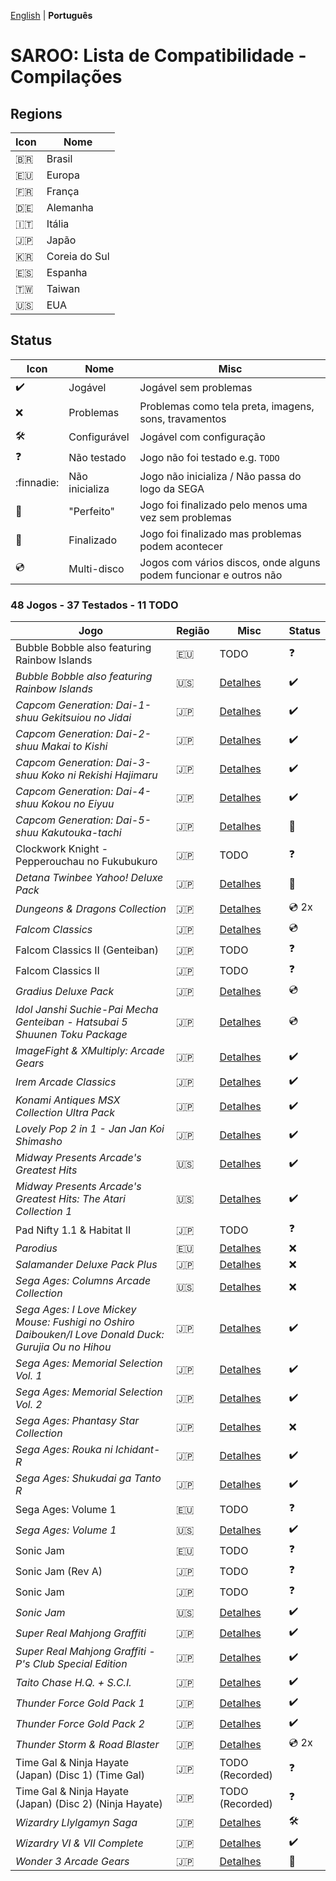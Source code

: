 [English](README.md) | **Português**

# SAROO: Lista de Compatibilidade - Compilações

## Regions

| Icon     | Nome          |
| -------- | ------------- |
| :brazil: | Brasil        |
| :eu:     | Europa        |
| :fr:     | França        |
| :de:     | Alemanha      |
| :it:     | Itália        |
| :jp:     | Japão         |
| :kr:     | Coreia do Sul |
| :es:     | Espanha       |
| :taiwan: | Taiwan        |
| :us:     | EUA           |

## Status

| Icon                | Nome           | Misc                                                              |
| ------------------- | -------------- | ----------------------------------------------------------------- |
| :heavy_check_mark:  | Jogável        | Jogável sem problemas                                             |
| :x:                 | Problemas      | Problemas como tela preta, imagens, sons, travamentos             |
| :hammer_and_wrench: | Configurável   | Jogável com configuração                                          |
| :question:          | Não testado    | Jogo não foi testado e.g. `TODO`                                  |
| :finnadie:          | Não inicializa | Jogo não inicializa / Não passa do logo da SEGA                   |
| :100:               | "Perfeito"     | Jogo foi finalizado pelo menos uma vez sem problemas              |
| :checkered_flag:    | Finalizado     | Jogo foi finalizado mas problemas podem acontecer                 |
| :cd:                | Multi-disco    | Jogos com vários discos, onde alguns podem funcionar e outros não |

### 48 Jogos - 37 Testados - 11 TODO

| Jogo                                                                                                  | Região | Misc                                                                  | Status              |
| ----------------------------------------------------------------------------------------------------- | ------ | --------------------------------------------------------------------- | ------------------- |
| Bubble Bobble also featuring Rainbow Islands                                                          | :eu:   | TODO                                                                  | :question:          |
| _Bubble Bobble also featuring Rainbow Islands_                                                        | :us:   | [Detalhes](../../Regions/Compilations/USA/T-8131H/01/README.md)       | :heavy_check_mark:  |
| _Capcom Generation: Dai-1-shuu Gekitsuiou no Jidai_                                                   | :jp:   | [Detalhes](../../Regions/Compilations/Japan/T-1232G/01/README.md)     | :heavy_check_mark:  |
| _Capcom Generation: Dai-2-shuu Makai to Kishi_                                                        | :jp:   | [Detalhes](../../Regions/Compilations/Japan/T-1233G/01/README.md)     | :heavy_check_mark:  |
| _Capcom Generation: Dai-3-shuu Koko ni Rekishi Hajimaru_                                              | :jp:   | [Detalhes](../../Regions/Compilations/Japan/T-1234G/01/README.md)     | :heavy_check_mark:  |
| _Capcom Generation: Dai-4-shuu Kokou no Eiyuu_                                                        | :jp:   | [Detalhes](../../Regions/Compilations/Japan/T-1235G/01/README.md)     | :heavy_check_mark:  |
| _Capcom Generation: Dai-5-shuu Kakutouka-tachi_                                                       | :jp:   | [Detalhes](../../Regions/Compilations/Japan/T-1236G/README.md)        | :100:               |
| Clockwork Knight - Pepperouchau no Fukubukuro                                                         | :jp:   | TODO                                                                  | :question:          |
| _Detana Twinbee Yahoo! Deluxe Pack_                                                                   | :jp:   | [Detalhes](../../Regions/Compilations/Japan/T-9505G/README.md)        | :100:               |
| _Dungeons & Dragons Collection_                                                                       | :jp:   | [Detalhes](../../Regions/Compilations/Japan/T-1245G/README.md)        | :cd: 2x             |
| _Falcom Classics_                                                                                     | :jp:   | [Detalhes](../../Regions/Compilations/Japan/T-31503G/01/README.md)    | :cd:                |
| Falcom Classics II (Genteiban)                                                                        | :jp:   | TODO                                                                  | :question:          |
| Falcom Classics II                                                                                    | :jp:   | TODO                                                                  | :question:          |
| _Gradius Deluxe Pack_                                                                                 | :jp:   | [Detalhes](../../Regions/Compilations/Japan/T-31503G/01/README.md)    | :cd:                |
| _Idol Janshi Suchie-Pai Mecha Genteiban - Hatsubai 5 Shuunen Toku Package_                            | :jp:   | [Detalhes](../../Regions/Compilations/Japan/T-5716G/01/README.md)     | :cd:                |
| _ImageFight & XMultiply: Arcade Gears_                                                                | :jp:   | [Detalhes](../../Regions/Compilations/Japan/T-26110G/01/README.md)    | :heavy_check_mark:  |
| _Irem Arcade Classics_                                                                                | :jp:   | [Detalhes](../../Regions/Compilations/Japan/T-22403G/01/README.md)    | :heavy_check_mark:  |
| _Konami Antiques MSX Collection Ultra Pack_                                                           | :jp:   | [Detalhes](../../Regions/Compilations/Japan/T-9530G/01/README.md)     | :heavy_check_mark:  |
| _Lovely Pop 2 in 1 - Jan Jan Koi Shimasho_                                                            | :jp:   | [Detalhes](../../Regions/Compilations/Japan/T-5801G/01/README.md)     | :heavy_check_mark:  |
| _Midway Presents Arcade's Greatest Hits_                                                              | :us:   | [Detalhes](../../Regions/Compilations/USA/T-9703H/01/README.md)       | :heavy_check_mark:  |
| _Midway Presents Arcade's Greatest Hits: The Atari Collection 1_                                      | :us:   | [Detalhes](../../Regions/Compilations/USA/T-9706H/01/README.md)       | :heavy_check_mark:  |
| Pad Nifty 1.1 & Habitat II                                                                            | :jp:   | TODO                                                                  | :question:          |
| _Parodius_                                                                                            | :eu:   | [Detalhes](../../Regions/Compilations/Europe/T-9501H-50/01/README.md) | :x:                 |
| _Salamander Deluxe Pack Plus_                                                                         | :jp:   | [Detalhes](../../Regions/Compilations/Japan/T-9520G/01/README.md)     | :x:                 |
| _Sega Ages: Columns Arcade Collection_                                                                | :us:   | [Detalhes](../../Regions/Compilations/Japan/GS-9161/01/README.md)     | :x:                 |
| _Sega Ages: I Love Mickey Mouse: Fushigi no Oshiro Daibouken/I Love Donald Duck: Gurujia Ou no Hihou_ | :jp:   | [Detalhes](../../Regions/Compilations/Japan/GS-9179/01/README.md)     | :heavy_check_mark:  |
| _Sega Ages: Memorial Selection Vol. 1_                                                                | :jp:   | [Detalhes](../../Regions/Compilations/Japan/GS-9135/01/README.md)     | :heavy_check_mark:  |
| _Sega Ages: Memorial Selection Vol. 2_                                                                | :jp:   | [Detalhes](../../Regions/Compilations/Japan/GS-9163/01/README.md)     | :heavy_check_mark:  |
| _Sega Ages: Phantasy Star Collection_                                                                 | :jp:   | [Detalhes](../../Regions/Compilations/Japan/GS-9186/01/README.md)     | :x:                 |
| _Sega Ages: Rouka ni Ichidant-R_                                                                      | :jp:   | [Detalhes](../../Regions/Compilations/Japan/GS-9043/01/README.md)     | :heavy_check_mark:  |
| _Sega Ages: Shukudai ga Tanto R_                                                                      | :jp:   | [Detalhes](../../Regions/Compilations/Japan/GS-9042/01/README.md)     | :heavy_check_mark:  |
| Sega Ages: Volume 1                                                                                   | :eu:   | TODO                                                                  | :question:          |
| _Sega Ages: Volume 1_                                                                                 | :us:   | [Detalhes](../../Regions/Compilations/USA/T-12707H/01/README.md)      | :heavy_check_mark:  |
| Sonic Jam                                                                                             | :eu:   | TODO                                                                  | :question:          |
| Sonic Jam (Rev A)                                                                                     | :jp:   | TODO                                                                  | :question:          |
| Sonic Jam                                                                                             | :jp:   | TODO                                                                  | :question:          |
| _Sonic Jam_                                                                                           | :us:   | [Detalhes](../../Regions/Compilations/USA/MK-81079/01/README.md)      | :heavy_check_mark:  |
| _Super Real Mahjong Graffiti_                                                                         | :jp:   | [Detalhes](../../Regions/Compilations/Japan/T-16504G/01/README.md)    | :heavy_check_mark:  |
| _Super Real Mahjong Graffiti - P's Club Special Edition_                                              | :jp:   | [Detalhes](../../Regions/Compilations/Japan/T-16506G/01/README.md)    | :heavy_check_mark:  |
| _Taito Chase H.Q. + S.C.I._                                                                           | :jp:   | [Detalhes](../../Regions/Compilations/Japan/T-1105G/01/README.md)     | :heavy_check_mark:  |
| _Thunder Force Gold Pack 1_                                                                           | :jp:   | [Detalhes](../../Regions/Compilations/Japan/T-1807G/01/README.md)     | :heavy_check_mark:  |
| _Thunder Force Gold Pack 2_                                                                           | :jp:   | [Detalhes](../../Regions/Compilations/Japan/T-1808G/01/README.md)     | :heavy_check_mark:  |
| _Thunder Storm & Road Blaster_                                                                        | :jp:   | [Detalhes](../../Regions/Compilations/T-20701G/README.md)             | :cd: 2x             |
| Time Gal & Ninja Hayate (Japan) (Disc 1) (Time Gal)                                                   | :jp:   | TODO (Recorded)                                                       | :question:          |
| Time Gal & Ninja Hayate (Japan) (Disc 2) (Ninja Hayate)                                               | :jp:   | TODO (Recorded)                                                       | :question:          |
| _Wizardry Llylgamyn Saga_                                                                             | :jp:   | [Detalhes](../../Regions/Compilations/Japan/T-38601G/01/README.md)    | :hammer_and_wrench: |
| _Wizardry VI & VII Complete_                                                                          | :jp:   | [Detalhes](../../Regions/Compilations/Japan/T-1306G/01/README.md)     | :heavy_check_mark:  |
| _Wonder 3 Arcade Gears_                                                                               | :jp:   | [Detalhes](../../Regions/Compilations/Japan/T-26107G/01/README.md)    | :100:               |

